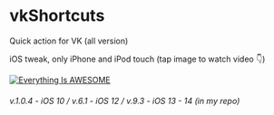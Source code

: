 # vkShortcuts
Quick action for VK (all version)

iOS tweak, only iPhone and iPod touch (tap image to watch video 👇)

[![Everything Is AWESOME](https://i.imgur.com/47QC5gO.png)](https://www.youtube.com/watch?v=fmFozJeVvN0 "Everything Is AWESOME")

###### v.1.0.4 - iOS 10 / v.6.1 - iOS 12 / v.9.3 - iOS 13 - 14 (in my repo)
